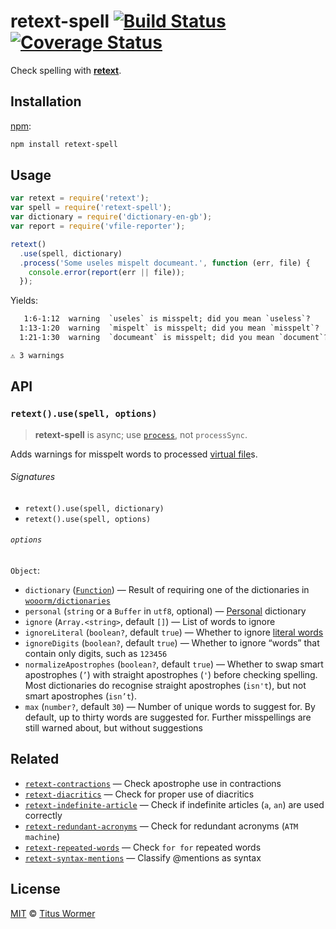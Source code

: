 # retext-spell [![Build Status][travis-badge]][travis] [![Coverage Status][codecov-badge]][codecov]

Check spelling with [**retext**][retext].

## Installation

[npm][]:

```bash
npm install retext-spell
```

## Usage

```js
var retext = require('retext');
var spell = require('retext-spell');
var dictionary = require('dictionary-en-gb');
var report = require('vfile-reporter');

retext()
  .use(spell, dictionary)
  .process('Some useles mispelt documeant.', function (err, file) {
    console.error(report(err || file));
  });
```

Yields:

```txt
   1:6-1:12  warning  `useles` is misspelt; did you mean `useless`?      retext-spell  retext-spell
  1:13-1:20  warning  `mispelt` is misspelt; did you mean `misspelt`?    retext-spell  retext-spell
  1:21-1:30  warning  `documeant` is misspelt; did you mean `document`?  retext-spell  retext-spell

⚠ 3 warnings
```

## API

### `retext().use(spell, options)`

> **retext-spell** is async; use [`process`][process], not `processSync`.

Adds warnings for misspelt words to processed [virtual
file][vfile]s.

###### Signatures

*   `retext().use(spell, dictionary)`
*   `retext().use(spell, options)`

###### `options`

`Object`:

*   `dictionary` ([`Function`][dictionaries])
    — Result of requiring one of the dictionaries in
    [`wooorm/dictionaries`][dictionaries]
*   `personal` (`string` or a `Buffer` in `utf8`, optional)
    — [Personal][] dictionary
*   `ignore` (`Array.<string>`, default `[]`)
    — List of words to ignore
*   `ignoreLiteral` (`boolean?`, default `true`)
    — Whether to ignore [literal words][literal]
*   `ignoreDigits` (`boolean?`, default `true`)
    — Whether to ignore “words” that contain only
    digits, such as `123456`
*   `normalizeApostrophes` (`boolean?`, default `true`)
    — Whether to swap smart apostrophes (`’`) with straight apostrophes (`'`)
    before checking spelling.  Most dictionaries do recognise straight
    apostrophes (`isn't`), but not smart apostrophes (`isn’t`).
*   `max` (`number?`, default `30`)
    — Number of unique words to suggest for.  By default, up to thirty
    words are suggested for.  Further misspellings are still warned about,
    but without suggestions

## Related

*   [`retext-contractions`](https://github.com/wooorm/retext-contractions)
    — Check apostrophe use in contractions
*   [`retext-diacritics`](https://github.com/wooorm/retext-diacritics)
    — Check for proper use of diacritics
*   [`retext-indefinite-article`](https://github.com/wooorm/retext-indefinite-article)
    — Check if indefinite articles (`a`, `an`) are used correctly
*   [`retext-redundant-acronyms`](https://github.com/wooorm/retext-redundant-acronyms)
    — Check for redundant acronyms (`ATM machine`)
*   [`retext-repeated-words`](https://github.com/wooorm/retext-repeated-words)
    — Check `for for` repeated words
*   [`retext-syntax-mentions`](https://github.com/wooorm/retext-syntax-mentions)
    — Classify @mentions as syntax

## License

[MIT][license] © [Titus Wormer][author]

<!-- Definitions -->

[travis-badge]: https://img.shields.io/travis/wooorm/retext-spell.svg

[travis]: https://travis-ci.org/wooorm/retext-spell

[codecov-badge]: https://img.shields.io/codecov/c/github/wooorm/retext-spell.svg

[codecov]: https://codecov.io/github/wooorm/retext-spell

[npm]: https://docs.npmjs.com/cli/install

[license]: LICENSE

[author]: http://wooorm.com

[retext]: https://github.com/wooorm/retext

[process]: https://github.com/unifiedjs/unified#processorprocessfilevalue-done

[vfile]: https://github.com/vfile/vfile

[dictionaries]: https://github.com/wooorm/dictionaries

[literal]: https://github.com/syntax-tree/nlcst-is-literal#isliteralparent-index

[personal]: https://github.com/wooorm/nspell#personal-dictionary-documents
